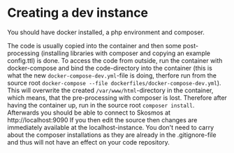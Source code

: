 # Creating a dev instance

You should have docker installed, a php environment and composer.

The code is usually copied into the container and then some post-processing (installing libraries with composer and copying an example config.ttl) is done. To access the code from outside, run the container with docker-compose and bind the code-directory into the container (this is what the new `docker-compose-dev.yml`-file is doing, therfore run from the source root `docker-compose --file dockerfiles/docker-compose-dev.yml`). This will overwrite the created `/var/www/html`-directory in the container, which means, that the pre-processing with composer is lost. Therefore after having the container up, run in the source root `composer install`. Afterwards you should be able to connect to Skosmos at http://localhost:9090
If you then edit the source then changes are immediately available at the localhost-instance. You don't need to carry about the composer installations as they are already in the .gitignore-file and thus will not have an effect on your code repository.
